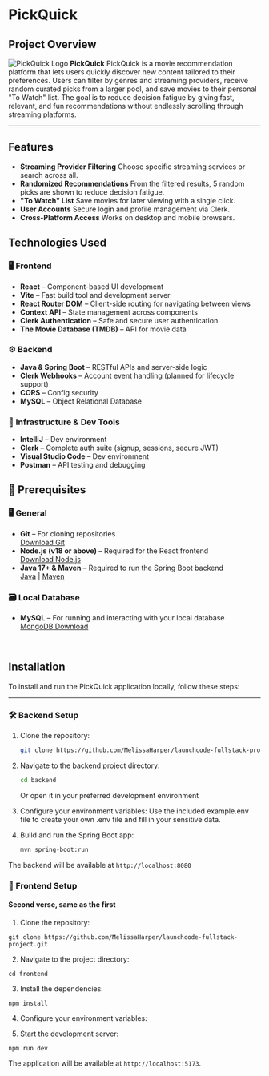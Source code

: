 # PickQuick

## Project Overview
![PickQuick Logo](/src/assets/images/PickQuickLogo.png)
**PickQuick**  PickQuick is a movie recommendation platform that lets users quickly discover new content tailored to their preferences. Users can filter by genres and streaming providers, receive random curated picks from a larger pool, and save movies to their personal "To Watch" list. The goal is to reduce decision fatigue by giving fast, relevant, and fun recommendations without endlessly scrolling through streaming platforms. 

---

## Features


- **Streaming Provider Filtering** Choose specific streaming services or search across all.
- **Randomized Recommendations** From the filtered results, 5 random picks are shown to reduce decision fatigue.
- **"To Watch" List** Save movies for later viewing with a single click.
- **User Accounts** Secure login and profile management via Clerk.
- **Cross-Platform Access** Works on desktop and mobile browsers.


## Technologies Used

### 🖥️ Frontend

- **React** – Component-based UI development
- **Vite** – Fast build tool and development server
- **React Router DOM** – Client-side routing for navigating between views
- **Context API** – State management across components
- **Clerk Authentication** – Safe and secure user authentication
- **The Movie Database (TMDB)** – API for movie data 

### ⚙️ Backend

- **Java & Spring Boot** – RESTful APIs and server-side logic
- **Clerk Webhooks** – Account event handling (planned for lifecycle support)
- **CORS** – Config security
- **MySQL** – Object Relational Database

### 🧩 Infrastructure & Dev Tools

- **IntelliJ** – Dev environment
- **Clerk** – Complete auth suite (signup, sessions, secure JWT)
- **Visual Studio Code** – Dev environment
- **Postman** – API testing and debugging

## 🧰 Prerequisites

### 🖥️ General
- **Git** – For cloning repositories  
  [Download Git](https://git-scm.com/)
- **Node.js (v18 or above)** – Required for the React frontend  
  [Download Node.js](https://nodejs.org/)
- **Java 17+ & Maven** – Required to run the Spring Boot backend  
  [Java](https://adoptium.net/) | [Maven](https://maven.apache.org/install.html)

### 🗃️ Local Database
- **MySQL** – For running and interacting with your local database  
  [MongoDB Download](https://www.mongodb.com/try/download/community)  


<br>

## Installation

To install and run the PickQuick application locally, follow these steps:

---

### 🛠 Backend Setup

1. Clone the repository:
   ```bash
   git clone https://github.com/MelissaHarper/launchcode-fullstack-project.git
   ```

2. Navigate to the backend project directory:
   ```bash
   cd backend
   ```

   Or open it in your preferred development environment

3. Configure your environment variables:
Use the included example.env file to create your own .env file and fill in your sensitive data.


4. Build and run the Spring Boot app:
   ```bash
   mvn spring-boot:run
   ```

The backend will be available at `http://localhost:8080`

### 🎨 Frontend Setup

#### Second verse, same as the first

1. Clone the repository:
```
git clone https://github.com/MelissaHarper/launchcode-fullstack-project.git
```

2. Navigate to the project directory:
```
cd frontend
```

3. Install the dependencies:
```
npm install
```

4. Configure your environment variables:

5. Start the development server:
```
npm run dev
```

The application will be available at `http://localhost:5173`.



